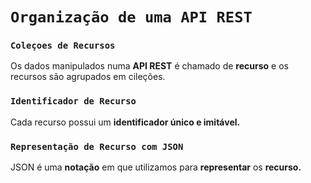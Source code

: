 # `Organização de uma API REST`

### `Coleçoes de Recursos`

Os dados manipulados numa **API REST** é chamado de **recurso** e os recursos são agrupados em cileções.

### `Identificador de Recurso`

Cada recurso possui um **identificador único e imitável.**

### `Representação de Recurso com JSON`

JSON é uma **notação** em que utilizamos para **representar** os **recurso.**